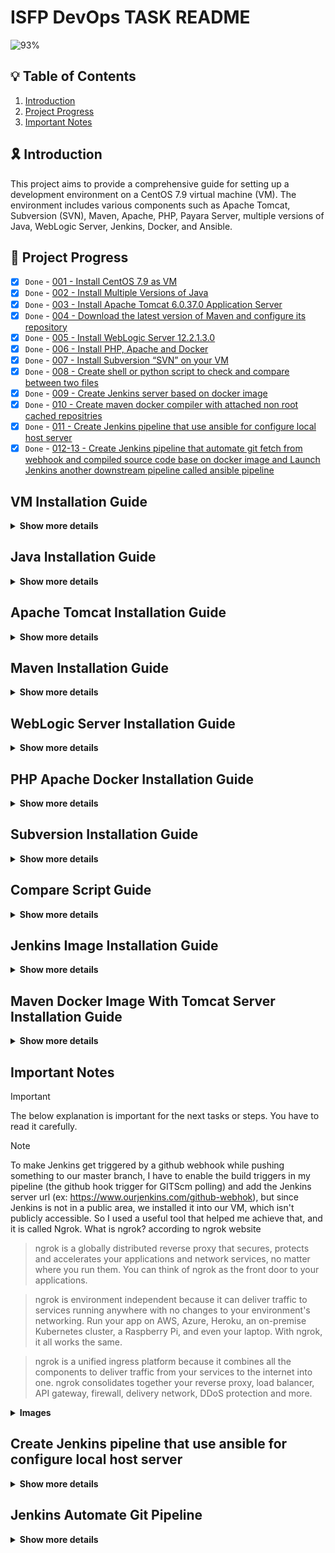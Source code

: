 # ISFP DevOps TASK README

![93%](https://progress-bar.dev/93/?title=Done)

## :bulb: Table of Contents

1. [Introduction](#introduction)
2. [Project Progress](#project-progress)
2. [Important Notes](#important-notes)

## :reminder_ribbon: Introduction

This project aims to provide a comprehensive guide for setting up a development environment on a CentOS 7.9 virtual machine (VM). The environment includes various components such as Apache Tomcat, Subversion (SVN), Maven, Apache, PHP, Payara Server, multiple versions of Java, WebLogic Server, Jenkins, Docker, and Ansible.

## :pushpin: Project Progress

- [x] `Done` - [001 - Install CentOS 7.9 as VM](#vm-installation-guide)
- [x] `Done` - [002 - Install Multiple Versions of Java](#java-installation-guide)
- [x] `Done` - [003 - Install Apache Tomcat 6.0.37.0 Application Server](#apache-tomcat-installation-guide)
- [x] `Done` - [004 - Download the latest version of Maven and configure its repository](#maven-installation-guide)
- [x] `Done` - [005 - Install WebLogic Server 12.2.1.3.0](#weblogic-server-installation-guide)
- [x] `Done` - [006 - Install PHP, Apache and Docker](#php-apache-docker-installation-guide)
- [x] `Done` - [007 - Install Subversion “SVN” on your VM](#subversion-installation-guide)
- [x] `Done` - [008 - Create shell or python script to check and compare between two files](#compare-script-guide)
- [x] `Done` - [009 - Create Jenkins server based on docker image](#jenkins-image-installation-guide)
- [x] `Done` - [010 - Create maven docker compiler with attached non root cached repositries](#maven-docker-image-installation-guide)
- [x] `Done` - [011 - Create Jenkins pipeline that use ansible for configure local host server](#create-jenkins-pipeline)
- [x] `Done` - [012-13 - Create Jenkins pipeline that automate git fetch from webhook and compiled source code base on docker image and Launch Jenkins another downstream pipeline called ansible pipeline](#jenkins-automate-git-pipeline)

<!-- -
- [x] `Done` - 003 - Install Subversion (SVN)
- [x] `Done` - 005 - Install Apache and PHP
- [x] `Done` - 006 - Create File Comparison Script
- [ ] `Progress` - 007 - Install Payara Server 5.191 #badassfish (build 94)
- 
- [x] `Done` - 009 - Install WebLogic Server 12.2.1.3.0
- [x] `Done` - 010 - Create Jenkins Server Based on Docker Image
- [x] `Done` - 011 - Create Maven Docker Compiler
- [x] `Done` - 012 - Create Jenkins Pipeline for Automated Compilation
- [x] `Done` - 013 - Launch Jenkins Downstream Pipeline with Ansible
- [x] `Done` - 014 - Configure Local Host Server with Ansible
- [x] `Done` - 015 - Deploy App on Tomcat Docker Container -->


## VM Installation Guide

<details>
<summary><b>Show more details</b></summary>

1. Download the CentOS 7.9 ISO Image From centos.interhost

    ```sh
    http://centos.interhost.net.il/7.9.2009/isos/x86_64/
    ```

2. Install Oracle VM Box From Oracle Download Page
    - For Windows users, download the appropriate Windows installer from the Oracle Download Page:

        ```sh
        https://www.oracle.com/eg/virtualization/technologies/vm/downloads/virtualbox-downloads.html
        ```

    - Note: If you are using a different operating system, make sure to download the version suitable for your OS.


<details>
<summary><b>Images</b></summary>

### 1. Adding a new virtual machine depends on our proper OS ISO (CentOS 7.9)

![Alternative Image](./images/vm/1.png)

### 2. Adjusting our virtual machine's hardware (CPU, RAM) to fit our desires

![Alternative Image](./images/vm/2.png)

### 3. Adjusting our virtual machine's hard disk that fit our desires

![Alternative Image](./images/vm/3.png)

### 4. After finishing our configuration above, that is the summary table of our configuration that we have made

![Alternative Image](./images/vm/4.png)

### 5. Let's run our centos-isfp VM , I prompted to mount the ISO file

![Alternative Image](./images/vm/5.png)

### 6. At the boot menu, we chose to install CentOS 7.

![Alternative Image](./images/vm/6.png)

### 7. At software selection, I chose a CentOS server with a GUI

![Alternative Image](./images/vm/7.png)

### 8. Our Installation is now completed

![Alternative Image](./images/vm/8.png)

### 9. Installation Progress..

![Alternative Image](./images/vm/9.png)

### 10. CentOs is now successfully installed and ready to use

![Alternative Image](./images/vm/10.png)
</details>
</details>

## Java Installation Guide

<details>
<summary><b>Show more details</b></summary>

# Installing  Multiple Versions of Java and Set Default (Java 8)
This Ansible playbook automates the installation of various Java versions on a target machine, with the earlier version (Java 8) set as the default. It gives developers the flexibility they need if their applications require different Java versions.
I choose to install Oracle Java (8,11) versions since WebLogic installation cannot be proceed because the open-jdk is no longer supported any more.

# Prerequisites
Ensure the following prerequisites are met before running the playbook:

- **Access to Oracle Java Archives:** Ensure access to the Oracle Java archives for Java 8 and Java 11 versions. The playbook uses direct download links to fetch these archives. and those direct links are temporary because to download from the Oracle page, you have to sign in and accept the Oracle OTN license and terms.
So I got those links from my login session; they have a limit 3 times only to be downloaded. Of course,  this is not the best approach. You can download them and upload them to a central server; you can use S3 buckets or any other service for example.
- **Ansible:**  Ensure Ansible is installed on the local system from which the playbook will be executed.
- **Target Host:**  The playbook assumes execution on the localhost, but it can be modified to target other hosts as needed.

# Playbook Structure


```yaml
- name: Install multiple versions of Java and set earlier one is the default (8)
  hosts: localhost
  become: yes
  vars:
    java8_download_url: https://download.oracle.com/otn/java/jdk/8u411-b09/43d62d619be4e416215729597d70b8ac/jdk-8u411-linux-x64.tar.gz?AuthParam=1715329607_1d701ac9a940bea9f0e903935ba46eb1
    java11_download_url: https://download.oracle.com/otn/java/jdk/11.0.23+7/9bd8d305c900ee4fa3e613b59e6f42de/jdk-11.0.23_linux-x64_bin.tar.gz?AuthParam=1715329784_6c64b1935760ee8cd8f61cc325d75b82
    download_folder: /tmp
    java_8_home: "/usr/local/jdk1.8.0_411"
    java_11_home: "/usr/local/jdk-11.0.23"
    java_8_archive: "{{download_folder}}/jdk-8u411-linux-x64.tar.gz"
    java_11_archive: "{{download_folder}}/jdk-11.0.23_linux-x64_bin.tar.gz"
    java_env_file: "/etc/profile.d/java.sh"
  tasks:
    - name: Check if Oracle Java 8 archive exists
      stat:
        path: "{{ java_8_archive }}"
      register: java_8_archive_stat

    - name: Check if Oracle Java 11 archive exists
      stat:
        path: "{{ java_11_archive }}"
      register: java_11_archive_stat

    - name: Download Oracle Java 8
      command: "curl -v -L -b oraclelicense=accept-securebackup-cookie -o {{java_8_archive}}  {{java8_download_url}}"
      when: java_8_archive_stat.stat.exists == False

    - name: Download Oracle Java 11
      command: "curl -v -L -b oraclelicense=accept-securebackup-cookie -o {{java_11_archive}}  {{java11_download_url}}"
      when: java_11_archive_stat.stat.exists == False

    - name: Unpack archive Oracle Java 8
      unarchive:
        src: "{{java_8_archive}}"
        dest: /usr/local
        remote_src: yes

    - name: Unpack archive Oracle Java 11
      unarchive:
        src: "{{java_11_archive}}"
        dest: /usr/local
        remote_src: yes

    - name: Install Oracle Java 8
      command: 'update-alternatives --install "/usr/bin/java" "java" "{{java_8_home}}/jre/bin/java" 1'
    - name: Install Oracle Java 11
      command: 'update-alternatives --install "/usr/bin/java" "java" "{{java_11_home}}/jre/bin/java" 1'
    - name: Set Oracle Java 8 as default
      command: "update-alternatives --set java {{java_8_home}}/jre/bin/java"

    - name: Create /etc/profile.d directory
      file:
        path: /etc/profile.d
        state: directory

    - name: Create java.sh file
      file:
        path: "{{java_env_file}}"
        state: touch

    - name: Clear content of java.sh file if it exists
      shell: echo "" > "{{ java_env_file }}"

    - name: Set environment variables for JAVA
      lineinfile:
        dest: "{{ java_env_file }}"
        line: |
          export JAVA_HOME={{java_8_home}}
          export PATH=$PATH:$JAVA_HOME/bin

    - name: Source java.sh script
      shell: source {{java_env_file}}
      args:
        executable: /bin/bash
```  


- **hosts:**  Specifies the target host where the playbook tasks will be executed. In this case, it's set to localhost.
- **vars:**   Defines variables used throughout the playbook, including download URLs for Java 8 and Java 11 archives, download folder location, installation paths, and environment file paths.
- **tasks:** Contains the main tasks of the playbook
  - **Check if Oracle Java archives exist:** Utilizes the `stat` module to check if the Java archives are already downloaded.
  - **Download Oracle Java archives:** Downloads the Java archives using `curl` commands if they don't already exist.
  - **Unpack archives:** Uses the `unarchive` module to extract the downloaded Java archives to the specified destination folder `(/usr/local)`.
  - **Install Java versions:** Uses `update-alternatives` to install Java versions and set up symbolic links to the Java executable.
  - **Set default Java version:** Uses `update-alternatives` Sets Java 8 as the default version using update-alternatives.
  - **Export environment variables:** Appends Java environment variables to the system-wide profile file `(/etc/profile.d/java.sh)` to make Java Home available globally.
  - **Source java.sh script:**  Sources the java.sh script to ensure the environment variables take effect immediately.


<details>
<summary><b>Images</b></summary>

### 1. Executing ansible playbook to our vm

![Alternative Image](./images/ansible-java/1.png)


![Alternative Image](./images/ansible-java//2.png)



![Alternative Image](./images/ansible-java//3.png)


### 2. update-alternatives --config java --> shows us the default java version which is openjdk-8


![Alternative Image](./images/ansible-java//4.png)

### 3. after installing ORACLE java , that is our JAVA_HOME Environment variable


![Alternative Image](./images/ansible-java//5.png)

### 4. Oracle Java Version


![Alternative Image](./images/ansible-java//6.png)

### 5. update-alternatives --config java --> shows us the default Java version, which is Oracle 8, that we have installed


![Alternative Image](./images/ansible-java//7.png)

</details>
</details>


## Apache Tomcat Installation Guide

<details>
<summary><b>Show more details</b></summary>

# Installing Apache Tomcat (6.0.37)

This Ansible playbook automates the installation of Apache Tomcat version 6.0.37 on our local machine. It performs the following steps:


# Prerequisites

Ensure the following prerequisites are met before running the playbook:

- **Access to Apache Tomcat Archive:** Ensure access to the Apache Tomcat archives for 6.0.37. The playbook uses direct download link to fetch this archive. 
- **Ansible:**  Ensure Ansible is installed on the local system from which the playbook will be executed.
- **Target Host:**  The playbook assumes execution on the localhost, but it can be modified to target other hosts as needed.

# Playbook Structure

```yaml
- name: Install Apache Tomcat 6.0.37
  hosts: localhost
  become: yes
  vars:
    download_url: https://archive.apache.org/dist/tomcat/tomcat-6/v6.0.37/bin/apache-tomcat-6.0.37.tar.gz
    download_folder: /tmp
    tomcat_installation_path: "/opt/tomcat"
    tomcat_home: "/opt/tomcat/apache-tomcat-6.0.37"
    tomcat_archive: "{{download_folder}}/apache-tomcat-6.0.37.tar.gz"
  tasks:
    - name: Create tomcat directory
      file:
        path: "{{tomcat_installation_path}}"
        state: directory

    - name: Download Apache Tomcat
      get_url:
        url: "{{download_url}}"
        dest: "{{tomcat_archive}}"

    - name: Extract Apache Tomcat
      unarchive:
        src: "{{tomcat_archive}}"
        dest: "{{tomcat_installation_path}}"
        remote_src: yes

    - name: Change permissions of startup.sh
      file:
        path: "{{tomcat_home}}/bin/startup.sh"
        mode: +x

    - name: Change Tomcat connector port to 8088
      replace:
        path: "{{tomcat_home}}/conf/server.xml"
        regexp: 'port="8080"'
        replace: 'port="8088"'

    - name: Change Tomcat Shutdown Port 8005 > 8006
      replace:
        path: "{{tomcat_home}}/conf/server.xml"
        regexp: 'port="8005"'
        replace: 'port="8006"'

    - name: Change Tomcat Connector Port for AJP 8009 > 8010
      replace:
        path: "{{tomcat_home}}/conf/server.xml"
        regexp: 'port="8009"'
        replace: 'port="8010"'

    - name: Create tomcat-users.xml file
      template:
        src: "./tomcat/tomcat-users.xml"
        dest: "{{tomcat_home}}/conf/tomcat-users.xml"

    - name: Start Tomcat service using startup.sh
      command: sh "{{tomcat_home}}/bin/startup.sh"

    - name: Check if Tomcat service is running
      shell: ps aux | grep '[c]atalina.home=/opt/tomcat'
      register: tomcat_status
      ignore_errors: yes

    - name: Debug message Tomcat status
      debug:
        msg: "Tomcat is {{ 'running' if tomcat_status.rc == 0 else 'not running' }}"
```  

- **hosts:**  Specifies the target host where the playbook tasks will be executed. In this case, it's set to localhost.
- **vars:**   Defines variables used throughout the playbook, including download URL Apache tomcat archive, download folder location, installation paths, and environment file paths.
- **tasks:** Contains the main tasks of the playbook
  - **Create Tomcat Directory:** It creates the directory where Apache Tomcat will be installed.
  - **Download Apache Tomcat Archive:** It downloads the Apache Tomcat archive distribution from the provided URL and saves it to a specified folder.
  - **Extract Apache Tomcat:** It extracts the downloaded Apache Tomcat archive to the installation directory.
  - **Change Permissions of startup.sh:**  It changes the permissions of the Tomcat startup script to make it executable.
  - **Change Tomcat Connector Port** It modifies the configuration file to change the default connector port from `8080` to `8088`.
  - **Modify Tomcat Shutdown Port:**  It modifies the configuration file to change the shutdown port from `8005` to `8006`.
  - **Modify Tomcat Connector Port for AJP:**  It modifies the configuration file to change the port used for the AJP connector from `8009` to `8010`.
  - **Create tomcat-users.xml File:**   It creates a tomcat-users.xml file in the Tomcat configuration directory to define user roles and access privileges.

    ```diff
    <?xml version='1.0' encoding='utf-8'?>
    <!--
    Licensed to the Apache Software Foundation (ASF) under one or more
    contributor license agreements.  See the NOTICE file distributed with
    this work for additional information regarding copyright ownership.
    The ASF licenses this file to You under the Apache License, Version 2.0
    (the "License"); you may not use this file except in compliance with
    the License.  You may obtain a copy of the License at

        http://www.apache.org/licenses/LICENSE-2.0

    Unless required by applicable law or agreed to in writing, software
    distributed under the License is distributed on an "AS IS" BASIS,
    WITHOUT WARRANTIES OR CONDITIONS OF ANY KIND, either express or implied.
    See the License for the specific language governing permissions and
    limitations under the License.
    -->
    <tomcat-users>
    <!--
    NOTE:  By default, no user is included in the "manager-gui" role required
    to operate the "/manager/html" web application.  If you wish to use this app,
    you must define such a user - the username and password are arbitrary.
    -->
    <!--
    NOTE:  The sample user and role entries below are wrapped in a comment
    and thus are ignored when reading this file. Do not forget to remove
    <!.. ..> that surrounds them.
    -->
    <!--
    <role rolename="tomcat"/>
    <role rolename="role1"/>
    <user username="tomcat" password="tomcat" roles="manager-gui,admin-gui"/>
    <user username="both" password="tomcat" roles="tomcat,role1"/>
    <user username="role1" password="tomcat" roles="role1"/>
    -->
    + <user username="tomcat" password="tomcat" roles="manager-gui,admin-gui"/>
    </tomcat-users>
    ```

  - **Start Tomcat Service:**  It starts the Tomcat service using the `startup.sh` script.
  - **Check Tomcat Service Status:** It verifies whether the Tomcat service is running by searching for the process using ps command.
  - **Debug Message:** It provides a debug message indicating whether Tomcat is running or not.



  


<details>
<summary><b>Images</b></summary>

### 1. Executing ansible playbook to our vm

![Alternative Image](./images/tomcat/1.png)

![Alternative Image](./images/tomcat//2.png)

![Alternative Image](./images/tomcat//3.png)

### 2. Accessing our apache tomcat from our VM

![Alternative Image](./images/tomcat//4.png)

### 3. Accessing our apache tomcat from my computer which host the VM

![Alternative Image](./images/tomcat//5.png)

> Assuming that our virtual machine (VM) is accessible to the public, I wanted to emulate the process, so I used the command `sudo firewall-cmd --zone=public --add-port=8088/tcp to open port 8080 within our VM. I also adjusted the VM network settings from our oracle VMbox to port forward from my host machine to the VM (guest) port.

![Alternative Image](./images/tomcat//9.png)

### 4. Trying to login into manager page

![Alternative Image](./images/tomcat//6.png)

### 5. I logged in successfully

![Alternative Image](./images/tomcat//7.png)

### 6. Apache tomcat server status

![Alternative Image](./images/tomcat//8.png)

</details>
</details>



## Maven Installation Guide

<details>
<summary><b>Show more details</b></summary>

# Installing Maven Latest Version (3.9.6)

This Ansible playbook automates the installation of Apache Maven version 3.9.6 on our local machine. It performs the following steps:

# Prerequisites

Ensure the following prerequisites are met before running the playbook:

- **Access to Apache Maven Archive:** Ensure access to the Apache Maven archives for 3.9.6. The playbook uses direct download link to fetch this archive.
- **Ansible:**  Ensure Ansible is installed on the local system from which the playbook will be executed.
- **Target Host:**  The playbook assumes execution on the localhost, but it can be modified to target other hosts as needed.

# Playbook Structure

```yaml
- name: Install Apache Maven and configure environment
  hosts: localhost
  become: yes
  vars:
    download_url: https://dlcdn.apache.org/maven/maven-3/3.9.6/binaries/apache-maven-3.9.6-bin.tar.gz
    download_folder: /tmp
    maven_installation_path: "/opt/maven"
    maven_home: "/opt/maven/apache-maven-3.9.6"
    maven_archive: "{{download_folder}}/apache-maven-3.9.6-bin.tar.gz"
    maven_env_file: "/etc/profile.d/maven.sh"

  tasks:
    - name: Download Maven
      get_url:
        url: "{{ download_url }}"
        dest: "{{ maven_archive }}"

    - name: Create maven.sh
      file:
        path: "{{ maven_installation_path }}"
        state: directory

    - name: Extract Maven
      unarchive:
        src: "{{ maven_archive }}"
        dest: "{{ maven_installation_path }}"
        creates: "{{ maven_home }}"
        remote_src: yes

    - name: Create maven.sh
      file:
        path: "{{ maven_env_file }}"
        state: touch

    - name: Clear content of maven.sh file if it exists
      shell: echo "" > "{{ maven_env_file }}"

    - name: Set environment variables for Maven
      lineinfile:
        dest: "{{ maven_env_file }}"
        line: "{{ item }}"
      with_items:
        - "export M2_HOME={{maven_home}}"
        - "export PATH=$PATH:$M2_HOME/bin"

    - name: Configure maven repo to use local repo
      copy:
        src: "./maven/settings.xml"
        dest: "{{ maven_home }}/conf/settings.xml"

    - name: Source maven.sh script
      shell: source {{ maven_env_file }}
      args:
        executable: /bin/bash
```  

- **hosts:**  Specifies the target host where the playbook tasks will be executed. In this case, it's set to localhost.
- **vars:**   Defines variables used throughout the playbook, including download URL Apache maven archive, download folder location, installation paths, and environment file paths.
- **tasks:** Contains the main tasks of the playbook
  - **Download Maven:** It downloads the Apache Maven binary distribution from the specified URL and saves it to a temporary folder.
  - **Create Maven Installation Directory:** It creates the directory where Apache Maven will be installed..
  - **Extract Maven:** It creates a script file `(maven.sh)` in the /etc/profile.d directory to set up environment variables for Maven.
  - **Clear Content of maven.sh File:** It clears the content of the maven.sh file if it exists.
  - **Set Environment Variables for Maven**  It sets environment variables `M2_HOME` and updates the PATH variable to include the Maven bin directory.
  - **Configure Maven Repository**  It copies a custom Maven `settings.xml` file to the Maven installation directory to configure Maven repository settings.
  - **Source maven.sh Script**  It sources the `maven.sh` script to apply the environment variable changes immediately.


<details>
<summary><b>Images</b></summary>

### 1. Executing ansible playbook to our vm

![Alternative Image](./images/maven/1.png)

![Alternative Image](./images/maven//2.png)

### 2. Maven has installed successfully

![Alternative Image](./images/maven//3.png)

</details>
</details>


## WebLogic Server Installation Guide

<details>
<summary><b>Show more details</b></summary>

# Installing WebLogic Server Version (12.2.1.3.0)

This guide steps for installation of WebLogic Server 12.2.1.3.0 on our local machine. The download step is done manually due the the large size
and the GUI Wizard installation

# Prerequisites

Ensure the following prerequisites are met before installing WebLogic Server:

- **Oracle Java 8 :**  Ensure Oracle Java 8  is installed on the local system.
- **fmw_12.2.1.3.0_wls_Disk_1_1of1.zip :** [Download](https://www.oracle.com/middleware/technologies/weblogic-server-installers-downloads.html)


# Steps

- After downloading the `fmw_12.2.1.3.0_wls_Disk1_1of1.zip` in downloads directory fellow this steps:
  - **Change Directory to {user}/downloads**: `cd ~/Downloads`
  - **Extract the WebLogic Installer .zip file**: `unzip fmw_12.2.1.3.0_wls_Disk1_1of1.zip`
  - **Run the WebLogic installer**: `java -jar fmw_12.2.1.3.0_wls.jar`

<details>
<summary><b>Images</b></summary>


![Alternative Image](./images/weblogic/1.png)

![Alternative Image](./images/weblogic//2.png)

![Alternative Image](./images/weblogic//3.png)

![Alternative Image](./images/weblogic//4.png)

![Alternative Image](./images/weblogic//5.png)

![Alternative Image](./images/weblogic//6.png)

![Alternative Image](./images/weblogic//7.png)

![Alternative Image](./images/weblogic//8.png)

![Alternative Image](./images/weblogic//9.png)

![Alternative Image](./images/weblogic//10.png)

![Alternative Image](./images/weblogic//11.png)

![Alternative Image](./images/weblogic//12.png)

![Alternative Image](./images/weblogic//13.png)

![Alternative Image](./images/weblogic//14.png)



</details>
</details>


## PHP Apache Docker Installation Guide

<details>
<summary><b>Show more details</b></summary>

# Installing PHP Apache Docker

This Ansible playbook automates the installation of Apache (httpd) and PHP packages on your local machine, 
along with setting up Docker for containerized applications. Here's a breakdown of the tasks performed:

# Prerequisites

Ensure the following prerequisites are met before running the playbook:

- **Ansible:**  Ensure Ansible is installed on the local system from which the playbook will be executed.
- **Target Host:**  The playbook assumes execution on the localhost, but it can be modified to target other hosts as needed.

# Playbook Structure

```yaml
- name: Install Apache and PHP
  hosts: localhost
  become: yes

  tasks:
    - name: Install apache(httpd)
      yum:
        name: httpd
        state: present

    - name: Install php package
      yum:
        name: php
        state: present
    - name: Add Docker repository
      yum_repository:
        name: docker-ce
        description: Docker CE Stable - $basearch
        baseurl: https://download.docker.com/linux/centos/7/$basearch/stable
        gpgcheck: yes
        gpgkey: https://download.docker.com/linux/centos/gpg
        enabled: yes

    - name: Install Docker
      yum:
        name: docker-ce
        state: present

    - name: Start Docker service
      service:
        name: docker
        state: started
        enabled: yes

    - name: Change permissions of /var/run/docker.sock
      file:
        path: /var/run/docker.sock
        mode: "0666"

```  


- **tasks:** Contains the main tasks of the playbook
  - **Install Apache (httpd):** : It installs the Apache web server package `(httpd)` using the yum package manager.
  - **Install PHP Package:**It installs the `PHP` package using yum to enable server-side scripting support.
  - **Add Docker Repository:** It adds the `Docker repository` to the system configuration to fetch `Docker packages`.
  - **Install Docker File:**  It installs `Docker CE (Community Edition)` using the Docker repository configured earlier.
  - **Start Docker Service**   It starts the `Docker service` and ensures that it is enabled to start automatically on system boot.
  - **Change Permissions of `/var/run/docker.sock`** It adjusts the `permissions` of the Docker socket file to allow Docker commands to be executed without `requiring root privileges`.

<details>
<summary><b>Images</b></summary>

### 1. Executing ansible playbook to our vm

![Alternative Image](./images/apache-php-docker/1.png)


</details>
</details>



## Subversion Installation Guide

<details>
<summary><b>Show more details</b></summary>

# Install Subversion “SVN” on our VM

- Add user svn authorized to Read/Write on svn://localhost/A/B/C
- Force user to add comment before commit.

TThis guide outlines the steps to configure a Subversion (SVN) server using Ansible automation tool. SVN is a version control system commonly used for managing source code and facilitating collaboration among development teams.

# Prerequisites

Ensure the following prerequisites are met before running the script:

- **Ansible:**  Ensure Ansible is installed on the local system from which the playbook will be executed.
- **Target Host:**  The playbook assumes execution on the localhost, but it can be modified to target other hosts as needed.

# Playbook Structure

```yaml
- name: Install SVN
  hosts: localhost
  become: yes
  vars:
    subversion_conf: /etc/httpd/conf.modules.d/10-subversion.conf
    svn_repos_home: /svn
    svn_accounts_home: /etc/svn
  tasks:
    - name: Install subversion
      yum:
        name: subversion
        state: present

    - name: Install mod_dav_svn
      yum:
        name: mod_dav_svn
        state: present

    - name: Clear content of 10-subversion.conf file if it exists
      shell: echo "" > "{{ subversion_conf }}"

    - name: Set environment variables for JAVA
      lineinfile:
        dest: "{{ subversion_conf }}"
        line: "{{ item }}"
      with_items:
        - "LoadModule dav_svn_module     modules/mod_dav_svn.so"
        - "LoadModule authz_svn_module   modules/mod_authz_svn.so"
        - "LoadModule dontdothat_module  modules/mod_dontdothat.so"
        - " "
        - " "
        - "<Location /svn>"
        - "DAV svn"
        - "SVNParentPath /svn"
        - 'AuthName "SVN Repos"'
        - "AuthType Basic"
        - "AuthUserFile /etc/svn/svn-auth"
        - "AuthzSVNAccessFile /svn/authz"
        - "Require valid-user"
        - "</Location>"

    - name: Create SVN Directory
      file:
        path: "{{svn_repos_home}}"
        state: directory

    - name: Create SVN Repos Directory
      command: "svnadmin create {{svn_repos_home}}/isfp"

    - name: "Change permissions of {{svn_repos_home}}/isfp"
      file:
        path: "{{svn_repos_home}}/isfp"
        owner: apache
        group: apache
        recurse: yes

    - name: Create SVN User Accounts Directory
      file:
        path: "{{svn_accounts_home}}"
        state: directory
        mode: "0755"

    - name: Create svn-auth file
      file:
        path: "{{svn_accounts_home}}/svn-auth"
        state: touch

    - name: "Change permissions of {{svn_accounts_home}}/svn-auth"
      file:
        path: "{{svn_accounts_home}}/svn-auth"
        owner: root
        group: apache
        mode: 0640

    - name: Setup permissions for users
      copy:
        src: "./svn/authz"
        dest: "{{ svn_repos_home }}/authz"

    - name: "Change SELinux context of {{svn_repos_home}}/authz"
      command: "chcon -R -t httpd_sys_content_t {{svn_repos_home}}/authz"

    - name: "Change SELinux context of {{svn_repos_home}}"
      command: "chcon -R -t httpd_sys_rw_content_t {{svn_repos_home}}"

    - name: Start and enable httpd service
      systemd:
        name: httpd
        state: started
        enabled: yes

    - name: Start SVN server
      command: "svnserve -d -r {{svn_repos_home}}"
      ignore_errors: true

```  

- **hosts:**  Specifies the target host where the playbook tasks will be executed. In this case, it's set to localhost.
- **vars:**   Defines variables used throughout the playbook, including download URL of custom image , download folder location.
- **tasks:** Contains the main tasks of the playbook
  - **Download Dockerfile:** The playbook starts by downloading the Dockerfile necessary for building the Jenkins Docker image from the provided URL.
  - **Build Docker Image:**It then builds a Docker image named jenkins-ansible using the downloaded Dockerfile.
  - **Run Jenkins Container:** It creates a script file `(maven.sh)` in the /etc/profile.d directory to set up environment variables for Maven.
  - **Clear Content of maven.sh File:** After building the Docker image, the playbook runs a Docker container named jenkins, which hosts the Jenkins server. The container is configured to have network access to the host (--network=host), mount the Jenkins home directory (-v jenkins_home:/var/jenkins_home), and have access to the Docker socket (-v /var/run/docker.sock:/var/run/docker.sock). This enables Jenkins to interact with Docker for running jobs.
  - **Delay Before Retrieving Initial Admin Password**  To ensure that Jenkins is fully initialized, a pause of 10 seconds is introduced before attempting to retrieve the initial admin password.
  - **Retrieve Initial Admin Password:**  The playbook then retrieves the initial admin password for Jenkins from the container's secrets directory (/var/jenkins_home/secrets/initialAdminPassword) using the docker exec command.
  - **Print Initial Admin Password**  Finally, the initial admin password is printed to the console, provided that the retrieval command succeeds.

<details>
<summary><b>Images</b></summary>

### 1. Executing ansible playbook to our vm

![Alternative Image](./images/svn/1.png)
![Alternative Image](./images/svn/2.png)
![Alternative Image](./images/svn/3.png)
![Alternative Image](./images/svn/4.png)
![Alternative Image](./images/svn/5.png)
![Alternative Image](./images/svn/6.png)
![Alternative Image](./images/svn/7.png)
![Alternative Image](./images/svn/8.png)

</details>
</details>





## Compare Script Guide

<details>
<summary><b>Show more details</b></summary>

# Loading Lines into Dictionary and Comparing Source with Destination

This Python script automates the process of comparing lines from a source file with multiple destination files and outputs the results into an output file. Here's how it works:


# Prerequisites

Ensure the following prerequisites are met before running the script:

- **Python:**  Ensure Python is installed on the local system from which the script will be executed.

# Script Structure

```yaml
import os

def load_lines_into_dict(directory_path):
    files_in_directory = os.listdir(directory_path)
    lines_found = {}
    for file_name in files_in_directory:
        file_path_abs = os.path.join(directory_path, file_name)
        if os.path.isfile(file_path_abs):
            with open(file_path_abs, 'r') as file:
                for line in file:
                    file_name_only = os.path.basename(file_path_abs)
                    if line.strip() not in lines_found:
                        lines_found[line.strip()] = [file_name_only]
                    else:
                        lines_found[line.strip()].append(file_name_only)
    return lines_found

def compare_lines_src_dest(lines_dict, output_file):
    with open("source.txt", 'r') as source_file:
        with open(output_file, 'w') as result_file:
            for line in source_file:
                line = line.strip()
                if line in lines_dict:
                    result_file.write(f"{line}'{', '.join(lines_dict[line])}\n")

lines_dict = load_lines_into_dict("./Destination")
compare_lines_src_dest(lines_dict, "output.txt")


```  

```sh
'Port_Automation/JavaSource/com/sps/billing/invoices/action/BaseAction.java'Patch 1.15.785.txt, Patch 1.21.32.txt, Patch 1.21.44.txt
'Port_Automation/JavaSource/com/sps/billing/invoices/containerinvoice/loaddischargeinvoice/service/spring/BillingContainerLoadDischargeService.java'Patch 1.21.09.txt
'Port_Automation/JavaSource/com/sps/billing/service/IBillingService.java'Patch 1.15.785.txt, Patch 1.21.09.txt, Patch 1.21.106.txt, Patch 1.21.32.txt, Patch 1.21.98.txt
'Port_Automation/JavaSource/com/sps/billing/service/spring/BillingService.java'Patch 1.15.785.txt, Patch 1.21.09.txt, Patch 1.21.106.txt, Patch 1.21.13.txt, Patch 1.21.16.txt, Patch 1.21.32.txt, Patch 1.21.44.txt, Patch 1.21.98.txt
'Port_Automation/WebContent/WEB-INF/BillingApplicationContext.xml'Patch 1.15.785.txt, Patch 1.21.25.txt, Patch 1.21.32.txt, Patch 1.21.44.txt, Patch 1.21.95.txt, Patch 1.21.98.txt
'Port_Automation/JavaSource/com/sps/container/definition/dao/ContainerDefinitionDao.java'Patch 1.21.27.txt, Patch 1.21.83.txt
'Port_Automation/JavaSource/com/sps/container/definition/service/ContainerDefinitionService.java'Patch 1.21.111.txt, Patch 1.21.17.txt, Patch 1.21.27.txt, Patch 1.21.28.txt, Patch 1.21.30.txt, Patch 1.21.36.txt, Patch 1.21.51.txt, Patch 1.21.65.txt, Patch 1.21.83.txt, Patch 1.21.95.txt
'Port_Automation/JavaSource/com/sps/container/definition/service/IContainerDefinitionService.java'Patch 1.21.27.txt
'Port_Automation/JavaSource/com/sps/container/permitdismiss/action/InitPermitDismissAddEdit.java'Patch 1.21.95.txt
'Port_Automation/JavaSource/com/sps/container/permitdismiss/action/SavePermitDismissAddEdit.java'Patch 1.21.30.txt
'Port_Automation/WebContent/WEB-INF/XMLMappingResources.xml'Patch 1.15.785.txt, Patch 1.21.112.txt, Patch 1.21.124.txt, Patch 1.21.125.txt, Patch 1.21.128.txt, Patch 1.21.132.txt, Patch 1.21.32.txt, Patch 1.21.44.txt, Patch 1.21.67.txt
'Port_Automation/WebContent/WEB-INF/struts-config.xml'Patch 1.15.785.txt, Patch 1.21.10.txt, Patch 1.21.106.txt, Patch 1.21.107.txt, Patch 1.21.110.txt, Patch 1.21.114.txt, Patch 1.21.119.txt, Patch 1.21.121.txt, Patch 1.21.125.txt, Patch 1.21.128.txt, Patch 1.21.26.txt, Patch 1.21.32.txt, Patch 1.21.37.txt, Patch 1.21.39.txt, Patch 1.21.43.txt, Patch 1.21.44.txt, Patch 1.21.53.txt, Patch 1.21.56.txt, Patch 1.21.67.txt, Patch 1.21.70.txt
'Port_Automation/JavaSource/com/sps/billing/invoices/containerinvoice/collectionserviceinvoice/service/spring/BillingContainerCollectionServiceService.java'Patch 1.21.84.txt
'Port_Automation/JavaSource/com/sps/core/resources/ApplicationResources_ar.properties'Patch 1.15.785.txt, Patch 1.21.10.txt, Patch 1.21.110.txt, Patch 1.21.113.txt, Patch 1.21.114.txt, Patch 1.21.119.txt, Patch 1.21.121.txt, Patch 1.21.124.txt, Patch 1.21.125.txt, Patch 1.21.128.txt, Patch 1.21.16.txt, Patch 1.21.23.txt, Patch 1.21.25.txt, Patch 1.21.26.txt, Patch 1.21.32.txt, Patch 1.21.38.txt, Patch 1.21.39.txt, Patch 1.21.43.txt, Patch 1.21.45.txt, Patch 1.21.47.txt, Patch 1.21.49.txt, Patch 1.21.5.txt, Patch 1.21.56.txt, Patch 1.21.66.txt, Patch 1.21.67.txt, Patch 1.21.69.txt, Patch 1.21.70.txt, Patch 1.21.76.txt, Patch 1.21.83.txt
'Port_Automation/JavaSource/com/sps/container/definition/dao/IContainerDefinitionDao.java'Patch 1.21.27.txt
'Port_Automation/JavaSource/com/sps/container/permitdismiss/action/InitPermitDismissSearch.java'Patch 1.21.95.txt
'Port_Automation/JavaSource/com/sps/billing/dao/IBillingDao.java'Patch 1.21.98.txt
'Port_Automation/JavaSource/com/sps/billing/dao/hibernate/BillingDao.java'Patch 1.21.98.txt
'Port_Automation/JavaSource/com/sps/billing/invoices/gcinvoice/dao/hibernate/BillingGCDao.java'Patch 1.21.118.txt, Patch 1.21.52.txt
'Port_Automation/JavaSource/com/sps/container/definition/dao/ContainerDefinitionDao.java'Patch 1.21.27.txt, Patch 1.21.83.txt
'Port_Automation/JavaSource/com/sps/container/definition/dao/IContainerDefinitionDao.java'Patch 1.21.27.txt
'Port_Automation/JavaSource/com/sps/container/definition/service/ContainerDefinitionService.java'Patch 1.21.111.txt, Patch 1.21.17.txt, Patch 1.21.27.txt, Patch 1.21.28.txt, Patch 1.21.30.txt, Patch 1.21.36.txt, Patch 1.21.51.txt, Patch 1.21.65.txt, Patch 1.21.83.txt, Patch 1.21.95.txt
'Port_Automation/JavaSource/com/sps/container/definition/service/IContainerDefinitionService.java'Patch 1.21.27.txt
'Port_Automation/JavaSource/com/sps/billing/invoices/containerinvoice/collectionserviceinvoice/service/spring/BillingContainerCollectionServiceService.java'Patch 1.21.84.txt
'ReportViewer/WebContent/Reports/Containers/RPT03022DD.rpt'Patch 1.21.4.txt
'ReportViewer/WebContent/Reports/Containers/RPT030264.rpt'Patch 1.21.27.txt, Patch 1.21.4.txt, Patch 1.21.65.txt, Patch 1.21.8.txt
```

1. `load_lines_into_dict(directory_path)`: This function takes a directory path as input and loads all the lines from files within that directory into a dictionary. Each line is used as a key, and the value associated with each key is a list of file names where the line is found. `It iterates through each file in the directory, reads its lines`, and populates the dictionary accordingly.

2. `compare_lines_src_dest(lines_dict, output_file)`: This function compares the lines from a source file (source.txt) with the lines loaded into the dictionary using the load_lines_into_dict function. For each line in the source file,` it checks if the line exists in the dictionary`. If it does, `it writes the line along with the file names where it was found into an output file (output.txt)`.

</details>


## Jenkins Image Installation Guide

<details>
<summary><b>Show more details</b></summary>

# Create Jenkins server based on docker image

1. This Dockerfile provides instructions for building a custom Jenkins image with Ansible support. Here's a breakdown of the Dockerfile.
2. This Ansible playbook automates the setup of a Jenkins server running within a Docker container, with built-in support for Ansible. It downloads a Dockerfile from a specified URL, builds a Docker image named jenkins-ansible, and then runs a Docker container based on this image.


# Prerequisites

Ensure the following prerequisites are met before running the script:

- **Docker:**  Ensure Docker is installed on the local system from which the Dockerfile will be executed.
- **Ansible:**  Ensure Ansible is installed on the local system from which the playbook will be executed.
- **Target Host:**  The playbook assumes execution on the localhost, but it can be modified to target other hosts as needed.

# Dockerfile Structure

```yaml
# Use the official Jenkins image as base
FROM jenkins/jenkins:latest

# Switch to root user to install Ansible and dependencies
USER root

# Install dependencies for Ansible
RUN apt-get update \
    && apt-get install -y --no-install-recommends \
    software-properties-common \
    python3-pip \
    python3-venv \
    && apt-get clean \
    && rm -rf /var/lib/apt/lists/*

# Create a virtual environment for Ansible
RUN python3 -m venv /opt/ansible

# Activate the virtual environment and install Ansible
RUN /opt/ansible/bin/pip install ansible

# Switch back to the Jenkins user
USER jenkins


```  

1. `Base Image`: It starts with the official Jenkins image (jenkins/jenkins:latest) as the base image.
2. `Switch to Root User`: It switches to the root user to install Ansible and its dependencies.
3. `Install Dependencies`: It updates the `package repositories` and installs necessary dependencies for Ansible, including `software-properties-common`, `python3-pip`, and `python3-venv`.
4. `Create Virtual Environment for Ansible`: It creates a virtual environment for Ansible at /opt/ansible.
5. `Install Ansible`: It activates the virtual environment and installs Ansible within it using pip.
6. `Switch Back to Jenkins User`: Finally, it switches back to the Jenkins user to ensure that Jenkins runs with the appropriate permissions.


# Playbook Structure

```yaml
- name: Run Jenkins with ansible support as a Docker image
  hosts: localhost
  become: yes
  vars:
    docker_file_download_url: https://raw.githubusercontent.com/aomarabdelaziz/ISFP-task-doc/master/Docker/Dockerfile.jenkins-ansible
    download_path: /tmp/Dockerfile.jenkins-ansible
  tasks:
    - name: Download Dockerfile.jenkins-ansible
      get_url:
        url: "https://raw.githubusercontent.com/aomarabdelaziz/ISFP-task-doc/master/Docker/Dockerfile.jenkins-ansible"
        dest: "{{ download_path }}"

    - name: Build Docker image
      command: "docker build -t jenkins-ansible -f {{download_path}} ."

    - name: Run Jenkins container
      shell: "docker run --name jenkins --network=host -v jenkins_home:/var/jenkins_home -v /var/run/docker.sock:/var/run/docker.sock -d -v $(which docker):$(which docker) jenkins-ansible"
      ignore_errors: yes

    - name: Pause for 10 seconds before getting initial admin password
      pause:
        seconds: 10

    - name: Get initial admin password
      shell: docker exec jenkins cat /var/jenkins_home/secrets/initialAdminPassword
      register: initial_admin_password
      ignore_errors: yes

    - name: Print the secret
      debug:
        msg: "The initial admin password is {{ initial_admin_password.stdout }}"
      when: initial_admin_password.rc == 0 # Only print if the command succeeds


```  

- **hosts:**  Specifies the target host where the playbook tasks will be executed. In this case, it's set to localhost.
- **vars:**   Defines variables used throughout the playbook, including download URL of custom image , download folder location.
- **tasks:** Contains the main tasks of the playbook
  - **Download Dockerfile:** The playbook starts by downloading the Dockerfile necessary for building the Jenkins Docker image from the provided URL.
  - **Build Docker Image:**It then builds a Docker image named jenkins-ansible using the downloaded Dockerfile.
  - **Run Jenkins Container:** It creates a script file `(maven.sh)` in the /etc/profile.d directory to set up environment variables for Maven.
  - **Clear Content of maven.sh File:** After building the Docker image, the playbook runs a Docker container named jenkins, which hosts the Jenkins server. The container is configured to have network access to the host (--network=host), mount the Jenkins home directory (-v jenkins_home:/var/jenkins_home), and have access to the Docker socket (-v /var/run/docker.sock:/var/run/docker.sock). This enables Jenkins to interact with Docker for running jobs.
  - **Delay Before Retrieving Initial Admin Password**  To ensure that Jenkins is fully initialized, a pause of 10 seconds is introduced before attempting to retrieve the initial admin password.
  - **Retrieve Initial Admin Password:**  The playbook then retrieves the initial admin password for Jenkins from the container's secrets directory (/var/jenkins_home/secrets/initialAdminPassword) using the docker exec command.
  - **Print Initial Admin Password**  Finally, the initial admin password is printed to the console, provided that the retrieval command succeeds.


<details>
<summary><b>Images</b></summary>

### 1. Executing ansible playbook to our vm

![Alternative Image](./images/docker/1.png)

### 2. Accessing our jenkins from my computer and from the VM , also I used to port forwarding the ports from the VM network and allow the port in the vm firewall

![Alternative Image](./images/jenkins/1.png)

![Alternative Image](./images/jenkins/2.png)

### 3. Configure our jenkins to use ansible that we have installed it with our custom docker image

![Alternative Image](./images/jenkins/3.png)

</details>

</details>






## Maven Docker Image With Tomcat Server Installation Guide

<details>
<summary><b>Show more details</b></summary>

# Create Maven Docker Image With Tomcat Server

This Dockerfile provides a streamlined approach to containerizing Java web applications using Maven and Tomcat. It utilizes a multi-stage build process to separate the build environment from the runtime environment, resulting in a lightweight and efficient Docker image.

# Prerequisites

Ensure the following prerequisites are met before running the script:

- **Docker:**  Ensure Docker is installed on the local system from which the Dockerfile will be executed.

# Dockerfile Structure

```yaml
# Use a temporary builder stage to copy files from it
FROM maven:3.8.3 as builder

ARG USER_ID=1000
ARG GROUP_ID=1000

RUN groupadd -g ${GROUP_ID} maven && \
    useradd -u ${USER_ID} -g maven -s /bin/bash maven

# Copy the settings.xml file into the container
COPY settings.xml /usr/share/maven/conf/settings.xml

# Create directory for cached repositories
RUN mkdir -p /home/maven/.m2/repository

# Set permissions for the user
RUN chown -R maven:maven /home/maven/.m2


# Set the working directory in the builder stage
WORKDIR /app

# Copy the pom.xml file to the container
COPY ./pom.xml ./

# Copy the rest of the project files to the container
COPY ./server ./server 
COPY ./webapp ./webapp

RUN mvn package


# Second stage: Runtime stage
FROM tomcat:8-alpine

# Copy files from the temporary builder stage
COPY --from=builder /app/webapp/target/webapp.war /usr/local/tomcat/webapps/

# Modify Tomcat configuration
RUN sed -i 's/port="8080"/port="4287"/' ${CATALINA_HOME}/conf/server.xml



```  

## Builder Stage

In the builder stage, Maven is used to compile and package the Java web application. The settings.xml file is copied into the container to configure Maven settings, and a directory is created to cache Maven repositories for faster builds. Permissions are then set for the Maven user, and the working directory is set to /app. The pom.xml file and project files are copied into the container, and Maven packages the application using mvn package.

## Runtime Stage

In the runtime stage, the base image of Tomcat 8 with Alpine Linux is used. The WAR (Web Application Archive) file generated by Maven in the builder stage is copied from the builder stage into the Tomcat webapps directory. Additionally, the Tomcat configuration is modified to change the default port from 8080 to 4287 to avoid port conflicts.

## Usage

Place the Dockerfile in the root directory of your Java web application project.
Ensure that your project structure aligns with the Dockerfile's expectations (e.g., pom.xml for Maven and ./server and ./webapp directories for application code).
Build the Docker image using the command docker build -t my-webapp . (replace my-webapp with your desired image name).
Run the Docker container using the command docker run -d -p 4287:4287 my-webapp to expose the application on port 4287.

## Benefits

1.  `Efficiency`: Utilizes a multi-stage build process to optimize the Docker image size and reduce dependencies.
2. `Portability`: Encapsulates the entire application environment, making it easy to deploy and run on any platform that supports Docker.
3. `Consistency`: Ensures consistent and reproducible builds across different environments, eliminating potential dependency issues.


</details>


## Important Notes

> [!IMPORTANT]  
> The below explanation is important for the next tasks or steps. You have to read it carefully.


> [!NOTE]  
> To make Jenkins get triggered by a github webhook while pushing something to our master branch, I have to enable the build triggers in my pipeline (the github hook trigger for GITScm polling) and add the Jenkins server url (ex: <https://www.ourjenkins.com/github-webhok>), but since Jenkins is not in a public area, we installed it into our VM, which isn't publicly accessible.
> So I used a useful tool that helped me achieve that, and it is called Ngrok.
> What is ngrok? according to ngrok website 

> ngrok is a globally distributed reverse proxy that secures, protects and accelerates your applications and network services, no matter where you run them. You can think of ngrok as the front door to your applications.

> ngrok is environment independent because it can deliver traffic to services running anywhere with no changes to your environment's networking. Run your app on AWS, Azure, Heroku, an on-premise Kubernetes cluster, a Raspberry Pi, and even your laptop. With ngrok, it all works the same.

> ngrok is a unified ingress platform because it combines all the components to deliver traffic from your services to the internet into one. ngrok consolidates together your reverse proxy, load balancer, API gateway, firewall, delivery network, DDoS protection and more.

<details>
<summary><b>Images</b></summary>

### 1. Proof that ngrok can redirect the request to our jenkins server 

![Alternative Image](./images/jenkins/5.png)
![Alternative Image](./images/jenkins/5-1.png)
![Alternative Image](./images/jenkins/5-2.png)

</details>




## Create Jenkins pipeline that use ansible for configure local host server

<details>
<summary><b>Show more details</b></summary>

# Create Jenkins pipeline that use ansible for configure local host server

This Dockerfile provides a streamlined approach to containerizing Java web applications using Maven and Tomcat. It utilizes a multi-stage build process to separate the build environment from the runtime environment, resulting in a lightweight and efficient Docker image.

# Prerequisites

Ensure the following prerequisites are met before running the script:

- **Jenkins:**  Ensure Jenkins is installed on the local system.
- **Ansible:**  Ensure Ansible is installed along side jenkins system.

# Jenkins Structure

```yaml
pipeline {
    agent any

    stages {
        stage('Test Ansible') {
            steps {
                 ansiblePlaybook become: true, becomeUser: 'root', colorized: true, disableHostKeyChecking: true, installation: 'Ansible', inventory: 'Ansible/inventory', playbook: 'Ansible/playbook.yaml', vaultTmpPath: ''
            }
        }
    }
}



```  

This Jenkins pipeline script executes an Ansible playbook as part of the Jenkins job. It uses the ansiblePlaybook step to run the playbook specified in the playbook.yaml file located in the Ansible directory. The playbook is executed with root privileges (become: true) and disables host key checking (disableHostKeyChecking: true). Ensure that the Ansible installation is configured in Jenkins (installation: 'Ansible') and provide the path to the inventory file (inventory: 'Ansible/inventory').



</details>



## Jenkins Automate Git Pipeline

<details>
<summary><b>Show more details</b></summary>

# Create Jenkins pipeline that automate git fetch from webhook and compiled source code base on docker image and Launch Jenkins another downstream pipeline called ansible pipeline

This Dockerfile provides a streamlined approach to containerizing Java web applications using Maven and Tomcat. It utilizes a multi-stage build process to separate the build environment from the runtime environment, resulting in a lightweight and efficient Docker image.

# Prerequisites

Ensure the following prerequisites are met before running the script:

- **Docker:**  Ensure Docker is installed on the local system.
- **Jenkins:**  Ensure Jenkins is installed.

# Jenkins Structure

```yaml
pipeline {
    agent any
    environment {
        DOCKER_HUB_REPO = "abdelazizomar" // Replace with your Docker Hub username
        DOCKER_IMAGE_NAME = "tomcat-webapp" // Replace with your Docker image name
        COMMIT_SHA = sh(returnStdout: true, script: 'git rev-parse --short HEAD').trim()
    }
     stage('Launch another downstream ansible pipeline for server configuration') {
            steps {
                script {
                      build job: 'ansible-pipeline'
                }
            }
        }
    stages {
        stage('Building Stage') {
            steps {
                script {               
                    app = docker.build("${DOCKER_HUB_REPO}/${DOCKER_IMAGE_NAME}:${COMMIT_SHA}", ".")    
                }
            }
        }
        stage('Pushing Docker Image') {
            steps {
                script {
                    docker.withRegistry('https://registry.hub.docker.com', 'docker-hub-credentials') {
                       app.push()
                    }
                    sh 'docker run --network=host ${DOCKER_HUB_REPO}/${DOCKER_IMAGE_NAME}:latest'
                }
            }
        }
        stage('Run tomcat-webapp Application') {
            steps {
                script {
                    sh 'docker rm -f webapp'
                    sh 'docker run -d --network=host --name=webapp ${DOCKER_HUB_REPO}/${DOCKER_IMAGE_NAME}:${COMMIT_SHA}'
                }
            }
        }
        
    }
}




```  

This Jenkins pipeline script integrates Docker into the CI/CD workflow, providing automated building, pushing, and deployment of Dockerized applications. By encapsulating the application within Docker containers, it ensures consistent and reproducible deployments across different environments.

# Stage 1: Launch another downstream ansible pipeline for server configuration
This stage initiates another Jenkins pipeline job named ansible-pipeline for configuring the server using Ansible. This ensures that the server environment is properly configured before deploying the application.

# Stage 2: Building Stage
- This stage is responsible for building the Docker image for the Tomcat web application.
- It uses the Docker plugin to build the image based on the Dockerfile present in the project directory.
- The image is tagged with the commit SHA to ensure version control and traceability.

# Stage 3: Pushing Docker Image
- In this stage, the Docker image built in the previous stage is pushed to the Docker Hub registry.
- It utilizes Docker registry credentials stored in Jenkins credentials as docker-hub-credentials.
- After pushing the image, it runs a Docker container based on the latest image to verify its functionality.

# Stage 4: Run tomcat-webapp Application
- This final stage deploys the Tomcat web application by running a Docker container.
- It removes any existing container named webapp to ensure a clean deployment environment.
- Then, it runs a new container based on the Docker image tagged with the commit SHA.
The --network=host option is used to enable network access between the container and the host system.

# Environment Variables
- The DOCKER_HUB_REPO and DOCKER_IMAGE_NAME environment variables define the Docker Hub repository and image name, allowing for easy customization.
- The COMMIT_SHA variable retrieves the short commit SHA from the Git repository to uniquely tag Docker images.

<details>
<summary><b>Images</b></summary>


![Alternative Image](./images/jenkins/9.png)

### 1. Launch another downstream ansible pipeline for server configuration using Ansible

![Alternative Image](./images/jenkins/10.png)

### 1. Pipeline started by github webhook while push to master branch, starting with the ansible pipeline

![Alternative Image](./images/jenkins/12.png)

### 1. Ansible pipeline execution

![Alternative Image](./images/jenkins/13.png)
![Alternative Image](./images/jenkins/14.png)
![Alternative Image](./images/jenkins/16.png)
![Alternative Image](./images/jenkins/19.png)
![Alternative Image](./images/jenkins/20.png)

### 1. Continue execution of the application pipeline

![Alternative Image](./images/jenkins/11.png)
![Alternative Image](./images/jenkins/11-1.png)

### 1. Our application is running on our tomcat server container

![Alternative Image](./images/jenkins/22.png)



</details>

</details>



